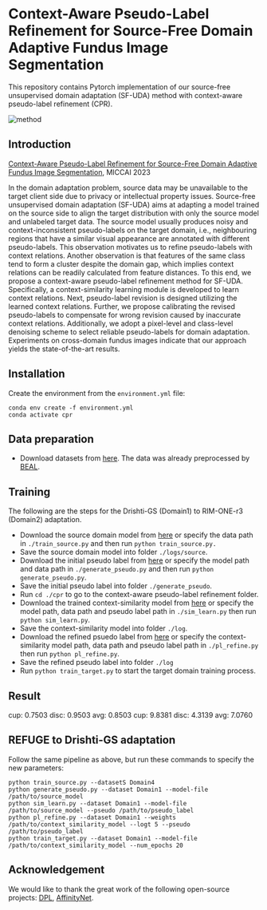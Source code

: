 # Context-Aware Pseudo-Label Refinement for Source-Free Domain Adaptive Fundus Image Segmentation
This repository contains Pytorch implementation of our source-free unsupervised domain adaptation (SF-UDA) method with context-aware pseudo-label refinement (CPR).

![method](./figures/method.png "")
## Introduction
[Context-Aware Pseudo-Label Refinement for Source-Free Domain Adaptive Fundus Image Segmentation](https://arxiv.org/pdf/2308.07731.pdf), MICCAI 2023

In the domain adaptation problem, source data may be unavailable to the target client side due to privacy or intellectual property issues. Source-free unsupervised domain adaptation (SF-UDA) aims at adapting a model trained on the source side to align the target distribution with only the source model and unlabeled target data. The source model usually produces noisy and context-inconsistent pseudo-labels on the target domain, i.e., neighbouring regions that have a similar visual appearance are annotated with different pseudo-labels. 
This observation motivates us to refine pseudo-labels with context relations. Another observation is that features of the same class tend to form a cluster despite the domain gap, which implies context relations can be readily calculated from feature distances. To this end, we propose a context-aware pseudo-label refinement method for SF-UDA. Specifically, a context-similarity learning module is developed to learn context relations. Next, pseudo-label revision is designed utilizing the learned context relations. Further, we propose calibrating the revised pseudo-labels to compensate for wrong revision caused by inaccurate context relations. Additionally, we adopt a pixel-level and class-level denoising scheme to select reliable pseudo-labels for domain adaptation. Experiments on cross-domain fundus images indicate that our approach yields the state-of-the-art results.

## Installation
Create the environment from the `environment.yml` file:
```
conda env create -f environment.yml
conda activate cpr
```
## Data preparation
* Download datasets from [here](https://drive.google.com/file/d/1B7ArHRBjt2Dx29a3A6X_lGhD0vDVr3sy/view). The data was already preprocessed by [BEAL](https://github.com/emma-sjwang/BEAL).

## Training
The following are the steps for the Drishti-GS (Domain1) to RIM-ONE-r3 (Domain2) adaptation.
* Download the source domain model from [here](https://drive.google.com/file/d/1vcfEDw4-Z-Wr6kvk9gQAls3KY-C-ttEH/view?usp=sharing) or specify the data path in `./train_source.py` and then run `python train_source.py.`
* Save the source domain model into folder `./logs/source`.
* Download the initial pseudo label from [here](https://drive.google.com/file/d/14Hub6PSHLm232otl8D_RAV2PEYYm7Ugs/view?usp=sharing) or specify the model path and data path in `./generate_pseudo.py` and then run `python generate_pseudo.py`.
* Save the initial pseudo label into folder `./generate_pseudo`.
* Run `cd ./cpr` to go to the context-aware pseudo-label refinement folder. 
* Download the trained context-similarity model from [here](https://drive.google.com/file/d/1VSp_U3mF-gRVCm01Zi4xutMW11sj3qjK/view?usp=sharing) or specify the model path, data path and pseudo label path in `./sim_learn.py` then run `python sim_learn.py`.
* Save the context-similarity model into folder `./log`.
* Download the refined psuedo label from [here](https://drive.google.com/file/d/1Ff47Pp083r-Up06vFFwWsG0S_LFuTXWI/view?usp=sharing) or specify the context-similarity model path, data path and pseudo label path in `./pl_refine.py` then run `python pl_refine.py`.
* Save the refined pseudo label into folder `./log`
* Run `python train_target.py` to start the target domain training process.
## Result
cup: 0.7503 disc: 0.9503 avg: 0.8503 cup: 9.8381 disc: 4.3139 avg: 7.0760
## REFUGE to Drishti-GS adaptation
Follow the same pipeline as above, but run these commands to specify the new parameters:
```
python train_source.py --datasetS Domain4
python generate_pseudo.py --dataset Domain1 --model-file /path/to/source_model
python sim_learn.py --dataset Domain1 --model-file /path/to/source_model --pseudo /path/to/pseudo_label
python pl_refine.py --dataset Domain1 --weights /path/to/context_similarity_model --logt 5 --pseudo /path/to/pseudo_label
python train_target.py --dataset Domain1 --model-file /path/to/context_similarity_model --num_epochs 20
```

## Acknowledgement
We would like to thank the great work of the following open-source projects: [DPL](https://github.com/cchen-cc/SFDA-DPL), [AffinityNet](https://github.com/jiwoon-ahn/psa).
